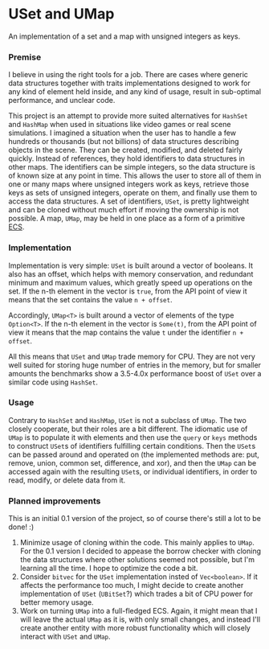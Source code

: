 # USet and UMap
An implementation of a set and a map with unsigned integers as keys.

### Premise

I believe in using the right tools for a job. There are cases where generic data structures together with traits implementations designed to work for any kind of element held inside, and any kind of usage, result in sub-optimal performance, and unclear code.

This project is an attempt to provide more suited alternatives for `HashSet` and `HashMap` when used in situations like video games or real scene simulations. I imagined a situation when the user has to handle a few hundreds or thousands (but not billions) of data structures describing objects in the scene. They can be created, modified, and deleted fairly quickly. Instead of references, they hold identifiers to data structures in other maps. The identifiers can be simple integers, so the data structure is of known size at any point in time. This allows the user to store all of them in one or many maps where unsigned integers work as keys, retrieve those keys as sets of unsigned integers, operate on them, and finally use them to access the data structures. A set of identifiers, `USet`, is pretty lightweight and can be cloned without much effort if moving the ownership is not possible. A map, `UMap`, may be held in one place as a form of a primitive [ECS](https://en.wikipedia.org/wiki/Entity_component_system).

### Implementation

Implementation is very simple: 
`USet` is built around a vector of booleans. It also has an offset, which helps with memory conservation, and redundant minimum and maximum values, which greatly speed up operations on the set. If the n-th element in the vector is `true`, from the API point of view it means that the set contains the value `n + offset`.  

Accordingly, `UMap<T>` is built around a vector of elements of the type `Option<T>`. If the n-th element in the vector is `Some(t)`, from the API point of view it means that the map contains the value `t` under the identifier `n + offset`.

All this means that `USet` and `UMap` trade memory for CPU. They are not very well suited for storing huge number of entries in the memory, but for smaller amounts the benchmarks show a 3.5-4.0x performance boost of `USet` over a similar code using `HashSet`. 

### Usage

Contrary to `HashSet` and `HashMap`, `USet` is not a subclass of `UMap`. The two closely cooperate, but their roles are a bit different. The idiomatic use of `UMap` is to populate it with elements and then use the `query` or `keys` methods to construct `USet`s of identifiers fulfilling certain conditions. Then the `USet`s can be passed around and operated on (the implemented methods are: put, remove, union, common set, difference, and xor), and then the `UMap` can be accessed again with the resulting `USet`s, or individual identifiers, in order to read, modify, or delete data from it.

### Planned improvements

This is an initial 0.1 version of the project, so of course there's still a lot to be done! :)
1. Minimize usage of cloning within the code. This mainly applies to `UMap`. For the 0.1 version I decided to appease the borrow checker with cloning the data structures where other solutions seemed not possible, but I'm learning all the time. I hope to optimize the code a bit.
2. Consider `bitvec` for the `USet` implementation insted of `Vec<boolean>`. If it affects the performance too much, I might decide to create another implementation of `USet` (`UBitSet`?) which trades a bit of CPU power for better memory usage.
3. Work on turning `UMap` into a full-fledged ECS. Again, it might mean that I will leave the actual `UMap` as it is, with only small changes, and instead I'll create another entity with more robust functionality which will closely interact with `USet` and `UMap`.
